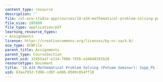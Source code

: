 ```yaml
---
content_type: resource
description: ''
file: /ol-ocw-studio-app/courses/18-a34-mathematical-problem-solving-putnam-seminar-fall-2018/63aa7932fd96cd9fed868509c854ff10_MIT18_A34F18Supp11.pdf
file_size: 205889
file_type: application/pdf
learning_resource_types:
- Assignments
license: https://creativecommons.org/licenses/by-nc-sa/4.0/
ocw_type: OCWFile
parent_title: Assignments
parent_type: CourseSection
parent_uid: 32455aa7-e114-7908-745b-e44648391b28
resourcetype: Document
title: '18.A34 Mathematical Problem Solving (Putnam Seminar): Supp_PS 11'
uid: 63aa7932-fd96-cd9f-ed86-8509c854ff10
---
```

